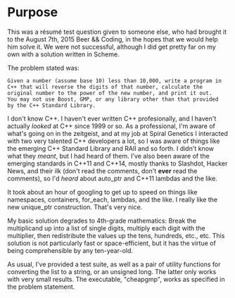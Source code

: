 # Purpose

This was a résumé test question given to someone else, who had brought
it to the August 7th, 2015 Beer && Coding, in the hopes that we would
help him solve it.  We were not successful, although I did get pretty
far on my own with a solution written in Scheme.

The problem stated was:

    Given a number (assume base 10) less than 10,000, write a program in
    C++ that will reverse the digits of that number, calculate the
    original number to the power of the new number, and print it out.
    You may not use Boost, GMP, or any library other than that provided
    by the C++ Standard Library.

I don't know C++.  I haven't ever written C++ profesionally, and I
haven't actually *looked* at C++ since 1999 or so.  As a professional,
I'm aware of what's going on in the zeitgeist, and at my job at Spiral
Genetics I interacted with two very talented C++ developers a lot, so I
was aware of things like the emerging C++ Standard Library and RAII and
so forth.  I didn't know what they *meant*, but I had heard of them.
I've also been aware of the emerging standards in C++11 and C++14,
mostly thanks to Slashdot, Hacker News, and their ilk (don't read the
comments, don't **ever** read the comments), so I'd *heard* about
auto_ptr and C++11 lambdas and the like.

It took about an hour of googling to get up to speed on things like
namespaces, containers, for_each, lambdas, and the like.  I really like
the new unique\_ptr construction.  That's very nice.

My basic solution degrades to 4th-grade mathematics: Break the
multiplicand up into a list of single digits, multiply each digit
with the multiplier, then redistribute the values up the tens, hundreds,
etc., etc.  This solution is not particularly fast or space-efficient,
but it has the virtue of being comprehensible by any ten-year-old.

As usual, I've provided a test suite, as well as a pair of utility
functions for converting the list to a string, or an unsigned long.  The
latter only works with very small results.  The executable, "cheapgmp",
works as specified in the problem statement.

